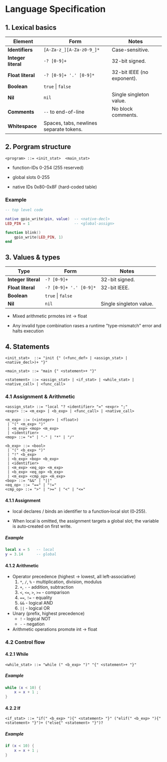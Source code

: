 # Language Specification

## 1. Lexical basics
| Element             | Form                                    | Notes                      |
| ------------------- | --------------------------------------- | -------------------------- |
| **Identifiers**     | `[A-Za-z_][A-Za-z0-9_]*`                | Case-sensitive.            |
| **Integer literal** | `-? [0-9]+`                             | 32-bit signed.             |
| **Float literal**   | `-? [0-9]+ '.' [0-9]*`                  | 32-bit IEEE (no exponent). |
| **Boolean**         | `true` \| `false`                       |                            |
| **Nil**             | `nil`                                   | Single singleton value.    |
| **Comments**        | `--` to end-of-line                     | No block comments.         |
| **Whitespace**      | Spaces, tabs, newlines separate tokens. |                            |

## 2. Porgram structure
```BNF
<program> ::= <init_stat>  <main_stat>
```
* function-IDs 0-254 (255 reserved)

* global slots 0-255

* native IDs 0x80-0x8F (hard-coded table)

### Example
```lua
-- top level code

native gpio_write(pin, value)  -- <native-decl>
LED_PIN = 1                    -- <global-assign>

function blink()
    gpio_write(LED_PIN, 1)
end
```

## 3. Values & types

| **Type**            | **Form**                                | **Notes**                  |
| ------------------- | --------------------------------------- | -------------------------- |
| **Integer literal** | `-? [0-9]+`                             | 32-bit signed.             |
| **Float literal**   | `-? [0-9]+ '.' [0-9]*`                  | 32-bit IEEE.               |
| **Boolean**         | `true` \| `false`                       |                            |
| **Nil**             | `nil`                                   | Single singleton value.    |

* Mixed arithmetic prmotes int -> float

* Any invalid type combination rases a runtime "type-mismatch" error and halts execution

## 4. Statements
```BNF
<init_stat>  ::= "init {" (<func_def> | <assign_stat> | <native_decl>)+ "}"

<main_stat> ::= "main {" <statement>+ "}"

<statement> ::= <assign_stat> | <if_stat> | <while_stat> | <native_call> | <func_call>

```

### 4.1 Assignment & Arithmetic
```BNF
<assign_stat> ::= "local "? <identifier> "=" <expr> ";"
<expr> ::= <m_exp> | <b_exp> | <func_call> | <native_call>

<m_exp> ::= (<integer> | <float>) 
 | "(" <m_exp> ")" 
 | <m_exp> <mop> <m_exp> 
 | <identifier>
<mop> ::= "+" | "-" | "*" | "/"

<b_exp> ::= <bool>
 | "(" <b_exp> ")"
 | "!" <b_exp>
 | <b_exp> <bop> <b_exp>
 | <identifier>
 | <m_exp> <eq_op> <m_exp>
 | <b_exp> <eq_op> <b_exp>
 | <m_exp> <cmp_op> <m_exp>
<bop> ::= "&&" | "||"
<eq_op> ::= "==" | "!="
<cmp_op> ::= ">" | ">=" | "<" | "<="
```

#### 4.1.1 Assignment
* local declares / binds an identifier to a function‑local slot (0‑255).

* When local is omitted, the assignment targets a global slot; the variable is auto‑created on first write.

##### Example
```lua
local x = 5   -- local
y = 3.14      -- global
```

#### 4.1.2 Arithmetic
* Operator precedence (highest -> lowest, all left-associative)
    1. ```*```, ```/```, ```%``` - multiplication, division, modulus
    2. ```+```, ```-``` - addition, subtraction
    3. ```<```, ```<=```, ```>```, ```>=``` - comparison
    4. ```==```, ```!=``` - equality
    5. ```&&``` - logical AND
    6. ```||``` - logical OR
* Unary (prefix, highest precedence)
    * ```!``` - logical NOT
    * ```-``` - negation
* Arithmetic operations promote int -> float

### 4.2 Control flow
#### 4.2.1 While
```BNF
<while_stat> ::= "while (" <b_exp> ")" "{" <statement>+ "}"
```
##### Example
```lua
while (x < 10) {
    x = x + 1 ;
}
```
#### 4.2.2 If
```BNF
<if_stat> ::= "if(" <b_exp> "){" <statement> "}" ("elif(" <b_exp> "){" <statement> "}")+ ("else{" <statement> "}")?
```
##### Example
```lua
if (x < 10) {
    x = x + 1 ;
}
```


